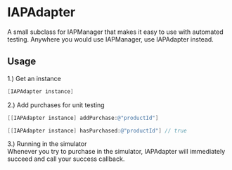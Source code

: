 IAPAdapter
==========

A small subclass for IAPManager that makes it easy to use with automated testing. Anywhere you would use IAPManager, use IAPAdapter instead.

Usage
------
1.) Get an instance

```objective-c
[IAPAdapter instance]
```

2.) Add purchases for unit testing
```objective-c
[[IAPAdapter instance] addPurchase:@"productId"]

[[IAPAdapter instance] hasPurchased:@"productId"] // true
```

3.) Running in the simulator  
Whenever you try to purchase in the simulator, IAPAdapter will immediately succeed and call your success callback.
